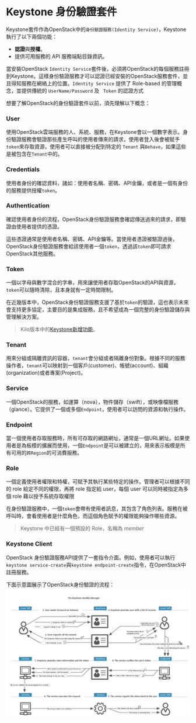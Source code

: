 # Keystone 身份驗證套件
Keystone套件作為OpenStack中的```身份驗證服務(Identity Service)```，Keystone執行了以下兩個功能：
* **認證**與**授權**。
* 提供可用服務的 API 服務端點目錄資訊。

當安裝OpenStack ```Identity Service```套件後，必須將OpenStack的每個服務註冊到Keystone。這樣身份驗證服務才可以認證已經安裝的OpenStack服務套件，並且得知服務在網絡上的位置。```Identity Service``` 提供了 Role-based 的管理概念，並提供傳統的 ```UserName/Password```  及 ``` Token```  的認證方式

想要了解OpenStack的身份驗證套件以前，須先理解以下概念：
### User
使用OpenStack雲端服務的人、系統、服務，在Keystone會以一個數字表示。身份驗證服務會驗證那些產生呼叫的使用者傳來的請求，使用者登入後會被賦予```token```來存取資源，使用者可以直接被分配到特定的 ```Tenant``` 與```Behave```，如果這些是被包含在```Tenant```中的。

### Credentials
使用者身份的確認資料，諸如：使用者名稱、密碼、API金鑰，或者是一個有身份的服務提供授權```token```。

### Authentication
確認使用者身份的流程，OpenStack身份驗證服務會確認傳送過來的請求，即驗證由使用者提供的憑證。

這些憑證通常是使用者名稱、密碼、API金鑰等。當使用者憑證被驗證過後，OpenStack身份驗證服務會給該使用者一個```token```，透過該```token```即可請求OpenStack其他服務。

### Token
一個以字母與數字混合的字串，用來讓使用者存取OpenStack的API與資源，```token```可以隨時清除，且本身就有一定時間限制。

在近幾版本中，OpenStack身份驗證服務支援了基於```token```的驗證，這也表示未來會支持更多協定，主要目的是集成服務，且不希望成為一個完整的身份驗證儲存與管理解決方案。

> Kilo版本中的[Keystone新增功能](https://wiki.openstack.org/wiki/ReleaseNotes/Kilo#OpenStack_Identity_.28Keystone.29)。

### Tenant
用來分組或隔離資訊的容器，```tenant```會分組或者隔離身份對象。根據不同的服務操作者，```tenant```可以映射到一個客戶(customer)、帳號(account)、組織(organization)或者專案(Project)。

### Service
一個OpenStack的服務，如運算（nova），物件儲存（swift），或映像檔服務（glance）。它提供了一個或多個```Endpoint```，使用者可以訪問的資源和執行操作。

### Endpoint
當一個使用者存取服務時，所有可存取的網路網址，通常是一個URL網址。如果使用者是為板模的擴展而使用，一個```Endpoint```是可以被建立的，用來表示板模是所有可用的```跨Region```的可消費服務。

### Role
一個定義使用者權限和特權，可賦予其執行某些特定的操作。管理者可以根據不同的 role 給定不同的權限，再將 role 指定給 user，每個 user 可以同時被指定為多個 role 藉以授予系統存取權限

在身份驗證服務中，一個```token```會帶有使用者訊息，其包含了角色列表。服務在被呼叫時，會看使用者是什麼角色，而這個角色賦予的權限能夠操作哪些資源。
> Keystone 中已經有一個預設的 Role，名稱為 _member_

### Keystone Client
OpenStack 身份驗證服務API提供了一套指令介面。例如，使用者可以執行```keystone service-create```與```keystone endpoint-create```指令，在OpenStack中註冊服務。

下面示意圖展示了OpenStack身份驗證的流程：
![Keystone](images/SCH_5002_V00_NUAC-Keystone.png)
